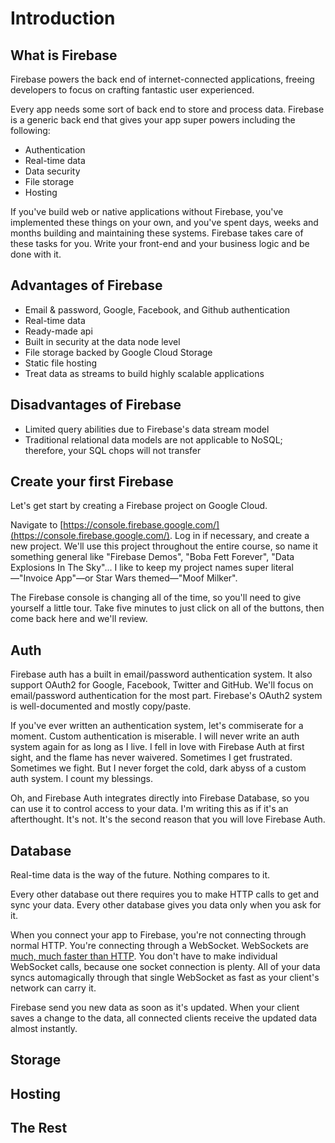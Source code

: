 # Introduction

## What is Firebase
Firebase powers the back end of internet-connected applications, freeing developers to focus on crafting fantastic user experienced.

Every app needs some sort of back end to store and process data. Firebase is a generic back end that gives your app super powers including the following:

- Authentication
- Real-time data
- Data security
- File storage
- Hosting

If you've build web or native applications without Firebase, you've implemented these things on your own, and you've spent days, weeks and months building and maintaining these systems. Firebase takes care of these tasks for you. Write your front-end and your business logic and be done with it.

## Advantages of Firebase
- Email & password, Google, Facebook, and Github authentication
- Real-time data
- Ready-made api
- Built in security at the data node level
- File storage backed by Google Cloud Storage
- Static file hosting
- Treat data as streams to build highly scalable applications

## Disadvantages of Firebase
- Limited query abilities due to Firebase's data stream model
- Traditional relational data models are not applicable to NoSQL; therefore, your SQL chops will not transfer

## Create your first Firebase
Let's get start by creating a Firebase project on Google Cloud.

Navigate to [https://console.firebase.google.com/](https://console.firebase.google.com/). Log in if necessary, and create a new project. We'll use this project throughout the entire course, so name it something general like "Firebase Demos", "Boba Fett Forever", "Data Explosions In The Sky"... I like to keep my project names super literal—"Invoice App"—or Star Wars themed—"Moof Milker".

The Firebase console is changing all of the time, so you'll need to give yourself a little tour. Take five minutes to just click on all of the buttons, then come back here and we'll review.

## Auth
Firebase auth has a built in email/password authentication system. It also support OAuth2 for Google, Facebook, Twitter and GitHub. We'll focus on email/password authentication for the most part. Firebase's OAuth2 system is well-documented and mostly copy/paste.

If you've ever written an authentication system, let's commiserate for a moment. Custom authentication is miserable. I will never write an auth system again for as long as I live. I fell in love with Firebase Auth at first sight, and the flame has never waivered. Sometimes I get frustrated. Sometimes we fight. But I never forget the cold, dark abyss of a custom auth system. I count my blessings.

Oh, and Firebase Auth integrates directly into Firebase Database, so you can use it to control access to your data. I'm writing this as if it's an afterthought. It's not. It's the second reason that you will love Firebase Auth.  

## Database
Real-time data is the way of the future. Nothing compares to it.

Every other database out there requires you to make HTTP calls to get and sync your data. Every other database gives you data only when you ask for it.

When you connect your app to Firebase, you're not connecting through normal HTTP. You're connecting through a WebSocket. WebSockets are [much, much faster than HTTP](http://www.websocket.org/quantum.html). You don't have to make individual WebSocket calls, because one socket connection is plenty. All of your data syncs automagically through that single WebSocket as fast as your client's network can carry it.

Firebase send you new data as soon as it's updated. When your client saves a change to the data, all connected clients receive the updated data almost instantly. 

## Storage

## Hosting

## The Rest

